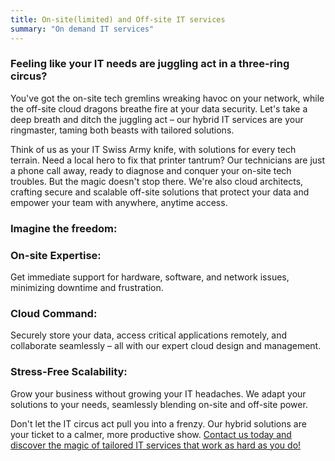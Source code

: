 ```yaml
---
title: On-site(limited) and Off-site IT services
summary: "On demand IT services"
---
```


### Feeling like your IT needs are juggling act in a three-ring circus? 

You've got the on-site tech gremlins wreaking havoc on your network, while the off-site cloud dragons breathe fire at your data security. Let's take a deep breath and ditch the juggling act – our hybrid IT services are your ringmaster, taming both beasts with tailored solutions.

Think of us as your IT Swiss Army knife, with solutions for every tech terrain. Need a local hero to fix that printer tantrum? Our technicians are just a phone call away, ready to diagnose and conquer your on-site tech troubles. But the magic doesn't stop there. We're also cloud architects, crafting secure and scalable off-site solutions that protect your data and empower your team with anywhere, anytime access.

### Imagine the freedom:

### On-site Expertise: 
Get immediate support for hardware, software, and network issues, minimizing downtime and frustration.

### Cloud Command: 
Securely store your data, access critical applications remotely, and collaborate seamlessly – all with our expert cloud design and management.

### Stress-Free Scalability: 
Grow your business without growing your IT headaches. We adapt your solutions to your needs, seamlessly blending on-site and off-site power.

Don't let the IT circus act pull you into a frenzy. Our hybrid solutions are your ticket to a calmer, more productive show. [Contact us today and discover the magic of tailored IT services that work as hard as you do!](https://www.colbal.com/bookings/)